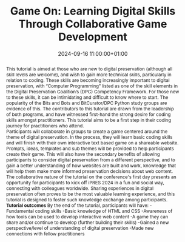 ---
abstract: "This tutorial is aimed at those who are new to digital preservation (although
  all skill levels are welcome), and wish to gain more technical skills, particularly
  in relation to coding. These skills are becoming increasingly important to digital
  preservation, with “Computer Programming” listed as one of the skill elements in
  the Digital Preservation Coalition’s (DPC) Competency Framework. For those new to
  these skills, it can be intimidating and difficult to know where to start. The popularity
  of the Bits and Bots and BitCurator/DPC Python study groups are evidence of this.
  The contributors to this tutorial are drawn from the leadership of both programs,
  and have witnessed first-hand the strong desire for coding skills amongst practitioners.
  This tutorial aims to be a first step in their coding journey for practitioners
  who attend.\n \nParticipants will collaborate in groups to create a game centered
  around the theme of digital preservation. In the process, they will learn basic
  coding skills and will finish with their own interactive text based game on a shareable
  website. Prompts, ideas, templates and sub themes will be provided to help participants
  create their game. This will also have the secondary benefits of allowing participants
  to consider digital preservation from a different perspective, and to gain a better
  understanding of how websites are built and work, knowledge that will help them
  make more informed preservation decisions about web content.\nThe collaborative
  nature of the tutorial on the conference's first day presents an opportunity for
  participants to kick off iPRES 2024 in a fun and social way, connecting with colleagues
  worldwide. Sharing experiences in digital preservation often proves to be the most
  valuable learning experience, and this tutorial is designed to foster such knowledge
  exchange among participants.\n \n**Tutorial outcomes**\nBy the end of the tutorial,
  participants will have: \n-Fundamental coding skills \n-Basic knowledge of HTML
  and CSS \n-Awareness of how tools can be used to develop interactive web content
  \n-A game they can share and/or continue to develop (further building their skills)
  \n-Gained a new perspective/level of understanding of digital preservation\n-Made
  new connections with fellow practitioners"
creators:
- Ellie O’Leary
- ' Francesca Mackenzie'
- ' Lotte Wijsman'
- ' Sharon McMeekin'
- ' Susanne van den Eijkel'
date: 2024-09-16 11:00:00+01:00
document_url: ''
grand_parent: iPRES
institutions: []
keywords:
- information technology for dp
- start 2 preserve
landing_page_url: ''
language: eng
layout: publication
license: Creative Commons Attribution Share-Alike 4.0 (CC-BY-SA-4.0)
notes_url: ''
parent: iPRES 2024
publication_type: workshop
size: null
slides_url: ''
source_name: iPRES
stream_url: ''
title: 'Game On: Learning Digital Skills Through Collaborative Game Development'
year: 2024
---